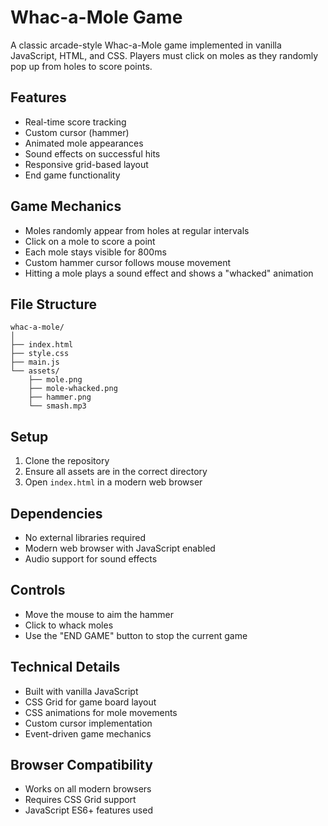 # Whac-a-Mole Game

A classic arcade-style Whac-a-Mole game implemented in vanilla JavaScript, HTML, and CSS. Players must click on moles as they randomly pop up from holes to score points.

## Features

- Real-time score tracking
- Custom cursor (hammer)
- Animated mole appearances
- Sound effects on successful hits
- Responsive grid-based layout
- End game functionality

## Game Mechanics

- Moles randomly appear from holes at regular intervals
- Click on a mole to score a point
- Each mole stays visible for 800ms
- Custom hammer cursor follows mouse movement
- Hitting a mole plays a sound effect and shows a "whacked" animation

## File Structure

```
whac-a-mole/
│
├── index.html
├── style.css
├── main.js
└── assets/
    ├── mole.png
    ├── mole-whacked.png
    ├── hammer.png
    └── smash.mp3
```

## Setup

1. Clone the repository
2. Ensure all assets are in the correct directory
3. Open `index.html` in a modern web browser

## Dependencies

- No external libraries required
- Modern web browser with JavaScript enabled
- Audio support for sound effects

## Controls

- Move the mouse to aim the hammer
- Click to whack moles
- Use the "END GAME" button to stop the current game

## Technical Details

- Built with vanilla JavaScript
- CSS Grid for game board layout
- CSS animations for mole movements
- Custom cursor implementation
- Event-driven game mechanics

## Browser Compatibility

- Works on all modern browsers
- Requires CSS Grid support
- JavaScript ES6+ features used


